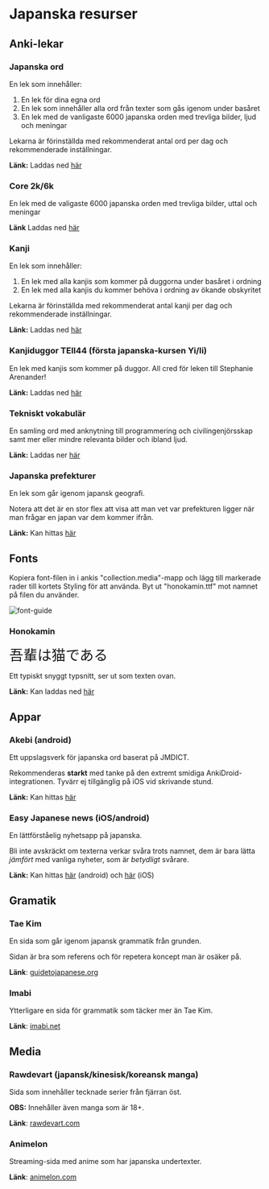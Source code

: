 # Japanska resurser

## Anki-lekar 

### Japanska ord 

En lek som innehåller:

1. En lek för dina egna ord
2. En lek som innehåller alla ord från texter som gås igenom under basåret
3. En lek med de vanligaste 6000 japanska orden med trevliga bilder, ljud och meningar

Lekarna är förinställda med rekommenderat antal ord per dag och rekommenderade inställningar. 

**Länk:** Laddas ned [här](https://eastasian.studorg.liu.se/wp-content/uploads/2021/08/tango.apkg)

### Core 2k/6k

En lek med de valigaste 6000 japanska orden med trevliga bilder, uttal och meningar

**Länk** Laddas ned [här](https://eastasian.studorg.liu.se/wp-content/uploads/2021/08/Core%202k_6k%20Optimized%20Japanese%20Vocabulary.apkg)

### Kanji

En lek som innehåller:

1. En lek med alla kanjis som kommer på duggorna under basåret i ordning 
2. En lek med alla kanjis du kommer behöva i ordning av ökande obskyritet

Lekarna är förinställda med rekommenderat antal kanji per dag och rekommenderade inställningar. 

**Länk:** Laddas ned [här](https://eastasian.studorg.liu.se/wp-content/uploads/2021/08/kanji.apkg) 

### Kanjiduggor TEII44 (första japanska-kursen Yi/Ii)

En lek med kanjis som kommer på duggor. All cred för leken till Stephanie Arenander!

**Länk:** Laddas ned [här](https://eastasian.studorg.liu.se/wp-content/uploads/2020/09/Duggor%20TEII43.apkg)

### Tekniskt vokabulär

En samling ord med anknytning till programmering och civilingenjörsskap samt mer eller mindre relevanta bilder och ibland ljud.

**Länk:** Laddas ner [här](https://eastasian.studorg.liu.se/wp-content/uploads/2020/09/Tech.apkg)

### Japanska prefekturer

En lek som går igenom japansk geografi.

Notera att det är en stor flex att visa att man vet var prefekturen ligger när man frågar en japan var dem kommer ifrån.

**Länk:** Kan hittas [här](https://ankiweb.net/shared/info/2639768625) 

## Fonts

Kopiera font-filen in i ankis "collection.media"-mapp och lägg till markerade rader till kortets Styling för att använda. Byt ut "honokamin.ttf" mot namnet på filen du använder.

![font-guide](images/font-screen.png)

### Honokamin

<span style="font-family:honoka; font-size:2em;">吾輩は猫である</span>

Ett typiskt snyggt typsnitt, ser ut som texten ovan. 


**Länk:** Kan laddas ned [här](https://eastasian.studorg.liu.se/wp-content/uploads/2021/08/honokamin.ttf)

## Appar

### Akebi (android)

Ett uppslagsverk för japanska ord baserat på JMDICT.

Rekommenderas **starkt** med tanke på den extremt smidiga AnkiDroid-integrationen. Tyvärr ej tillgänglig på iOS vid skrivande stund.

**Länk:** Kan hittas [här](https://play.google.com/store/apps/details?id=com.craxic.akebifree&hl=en_US)

### Easy Japanese news (iOS/android)

En lättförståelig nyhetsapp på japanska.

Bli inte avskräckt om texterna verkar svåra trots namnet, dem är bara lätta *jämfört* med vanliga nyheter, som är *betydligt* svårare.

**Länk:** Kan hittas [här](https://play.google.com/store/apps/details?id=com.aovill.language.e2l.ejn&hl=en_US) (android) och [här](https://apps.apple.com/us/app/easy-japanese-news-%E7%B0%A1%E5%8D%98%E3%81%AA%E6%97%A5%E6%9C%AC%E3%81%AE%E3%83%8B%E3%83%A5%E3%83%BC%E3%82%B9/id1107177166) (iOS)

## Gramatik

### Tae Kim

En sida som går igenom japansk grammatik från grunden.

Sidan är bra som referens och för repetera koncept man är osäker på.

**Länk**: [guidetojapanese.org](http://www.guidetojapanese.org/learn/)

### Imabi

Ytterligare en sida för grammatik som täcker mer än Tae Kim.

**Länk**: [imabi.net](https://www.imabi.net/tableofcontents.htm)

## Media

### Rawdevart (japansk/kinesisk/koreansk manga)

Sida som innehåller tecknade serier från fjärran öst.

**OBS:** Innehåller även manga som är 18+.

**Länk**: [rawdevart.com](https://rawdevart.com/)

### Animelon 

Streaming-sida med anime som har japanska undertexter.

**Länk**: [animelon.com](https://animelon.com)
